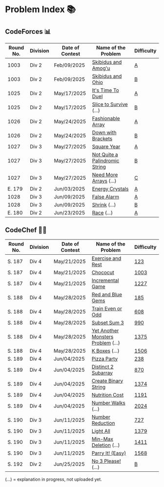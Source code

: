 # Problem Index 📚

## CodeForces 📊
| Round No. | Division | Date of Contest | Name of the Problem                                                                                                                | Difficulty                                             |
| --------- | -------- | --------------- | ---------------------------------------------------------------------------------------------------------------------------------- | -------------------------------------------------- |
| 1003      | Div 2    | Feb/09/2025     | [Skibidus and Amog'u](https://github.com/risha2211/Competitive-Programming/blob/main/Skibidus-and-Amog'u.md)                       | [A](https://codeforces.com/contest/2065/problem/A) |
| 1003      | Div 2    | Feb/09/2025     | [Skibidus and Ohio](https://github.com/risha2211/Competitive-Programming/blob/main/Skibidus-and-Ohio.md)                           | [B](https://codeforces.com/contest/2065/problem/B) |
| 1025      | Div 2    | May/17/2025     | [It's Time To Duel](https://github.com/risha2211/Competitive-Programming/blob/main/It's-Time-To-Duel.md)                           | [A](https://codeforces.com/contest/2109/problem/A) |
| 1025      | Div 2    | May/17/2025     | [Slice to Survive](https://github.com/risha2211/Competitive-Programming/blob/main/Slice-to-Survive.md) (...)                       | [B](https://codeforces.com/contest/2109/problem/B) |
| 1026      | Div 2    | May/24/2025     | [Fashionable Array](https://github.com/risha2211/Competitive-Programming/blob/main/Fashionable-Array.md)                           | [A](https://codeforces.com/contest/2110/problem/A) |
| 1026      | Div 2    | May/24/2025     | [Down with Brackets](https://github.com/risha2211/Competitive-Programming/blob/main/Down-with-Brackets.md)                         | [B](https://codeforces.com/contest/2110/problem/B) |
| 1027      | Div 3    | May/27/2025     | [Square Year](https://github.com/risha2211/Competitive-Programming/blob/main/Square-Year.md)                                       | [A](https://codeforces.com/contest/2114/problem/A) |
| 1027      | Div 3    | May/27/2025     | [Not Quite a Palindromic String](https://github.com/risha2211/Competitive-Programming/blob/main/Not-Quite-a-Palindromic-String.md) | [B](https://codeforces.com/contest/2114/problem/B) |
| 1027      | Div 3    | May/27/2025     | [Need More Arrays](https://github.com/risha2211/Competitive-Programming/blob/main/Need-More-Arrays.md) (...)                       | [C](https://codeforces.com/contest/2114/problem/C) |
| E. 179    | Div 2    | Jun/03/2025     | [Energy Crystals](https://github.com/risha2211/Competitive-Programming/blob/main/Energy-Crystals.md)                               | [A](https://codeforces.com/contest/2111/problem/A) |
| 1028      | Div 3    | Jun/09/2025     | [False Alarm](https://github.com/risha2211/Competitive-Programming/blob/main/False-Alarm.md)                                       | [A](https://codeforces.com/contest/2117/problem/A) |
| 1028      | Div 3    | Jun/09/2025     | [Shrink](https://github.com/risha2211/Competitive-Programming/blob/main/Shrink.md) (...)                                           | [B](https://codeforces.com/contest/2117/problem/B) |
| E. 180    | Div 2    | Jun/23/2025     | [Race](https://github.com/risha2211/Competitive-Programming/blob/main/Race.md) (...)                                               | [A](https://codeforces.com/contest/2112/problem/A) |



## CodeChef 🧑‍🍳
| Round No. | Division | Date of Contest | Name of the Problem                                                                                                                  | Difficulty                                             |
| --------- | -------- | --------------- | ------------------------------------------------------------------------------------------------------------------------------------ | ------------------------------------------------------ |
| S. 187    | Div 4    | May/21/2025     | [Exercise and Rest](https://github.com/risha2211/Competitive-Programming/blob/main/Exercise-and-Rest.md)                             | [123](https://www.codechef.com/problems/EXREST)        |
| S. 187    | Div 4    | May/21/2025     | [Chococut](https://github.com/risha2211/Competitive-Programming/blob/main/Chococut.md)                                               | [1003](https://www.codechef.com/problems/CHOCUT)       |
| S. 187    | Div 4    | May/21/2025     | [Incremental Game](https://github.com/risha2211/Competitive-Programming/blob/main/Incremental-Game.md)                               | [1227](https://www.codechef.com/problems/INCGAME)      |
| S. 188    | Div 4    | May/28/2025     | [Red and Blue Gems](https://github.com/risha2211/Competitive-Programming/blob/main/Red-and-Blue-Gems.md)                             | [185](https://www.codechef.com/problems/REDBLUEGEM)    |
| S. 188    | Div 4    | May/28/2025     | [Train Even or Odd](https://github.com/risha2211/Competitive-Programming/blob/main/Train-Even-or-Odd.md)                             | [608](https://www.codechef.com/problems/TRAINEVOD)     |
| S. 188    | Div 4    | May/28/2025     | [Subset Sum 3](https://github.com/risha2211/Competitive-Programming/blob/main/Subset-Sum-3.md)                                       | [990](https://www.codechef.com/problems/SUBSUM3)       |
| S. 188    | Div 4    | May/28/2025     | [Yet Another Monsters Problem](https://github.com/risha2211/Competitive-Programming/blob/main/Yet-Another-Monsters-Problem.md) (...) | [1375](https://www.codechef.com/problems/YETMON)       |
| S. 188    | Div 4    | May/28/2025     | [K Boxes](https://github.com/risha2211/Competitive-Programming/blob/main/K-Boxes.md) (...)                                           | [1506](https://www.codechef.com/problems/KBOXES)       |
| S. 189    | Div 4    | Jun/04/2025     | [Pizza Party](https://github.com/risha2211/Competitive-Programming/blob/main/Pizza-Party.md)                                         | [238](https://www.codechef.com/problems/PIZZAPARTY)    |
| S. 189    | Div 4    | Jun/04/2025     | [Distinct 2 Subarray](https://github.com/risha2211/Competitive-Programming/blob/main/Distinct-2-Subarray.md)                         | [870](https://www.codechef.com/problems/DIS2SUB)       |
| S. 189    | Div 4    | Jun/04/2025     | [Create Binary String](https://github.com/risha2211/Competitive-Programming/blob/main/Create-Binary-String.md)                       | [1374](https://www.codechef.com/problems/CREATEBINSTR) |
| S. 189    | Div 4    | Jun/04/2025     | [Nutrition Cost](https://github.com/risha2211/Competitive-Programming/blob/main/Nutrition-Cost.md)                                   | [1191](https://www.codechef.com/problems/NUTRICOST)    |
| S. 189    | Div 4    | Jun/04/2025     | [Number Walks](https://github.com/risha2211/Competitive-Programming/blob/main/Number-Walks.md) (...)                                 | [2024](https://www.codechef.com/problems/NUMBERWALK)   |
| S. 190    | Div 3    | Jun/11/2025     | [Number Reduction](https://github.com/risha2211/Competitive-Programming/blob/main/Number-Reduction.md)                               | [727](https://www.codechef.com/problems/RED23)         |
| S. 190    | Div 3    | Jun/11/2025     | [Light All](https://github.com/risha2211/Competitive-Programming/blob/main/Light-All.md)                                             | [1379](https://www.codechef.com/problems/LTALL)        |
| S. 190    | Div 3    | Jun/11/2025     | [Min-Max Deletion](https://github.com/risha2211/Competitive-Programming/blob/main/Min-Max-Deletion.md) (...)                         | [1411](https://www.codechef.com/problems/MNMXDEL)      |
| S. 190    | Div 3    | Jun/11/2025     | [Parry It! (Easy)](https://github.com/risha2211/Competitive-Programming/blob/main/Parry-It-Easy.md)                                  | [1568](https://www.codechef.com/problems/MXPARREZ)     |
| S. 192    | Div 2    | Jun/25/2025     | [No 3 Please!](https://github.com/risha2211/Competitive-Programming/blob/main/No-3-Please.md) (...)                                                               | [B](https://www.codechef.com/START192B/problems/NO3P)  |



(...) = explanation in progress, not uploaded yet.
